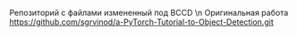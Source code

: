 Репозиторий с файлами измененный под BCCD \n
Оригинальная работа  https://github.com/sgrvinod/a-PyTorch-Tutorial-to-Object-Detection.git
